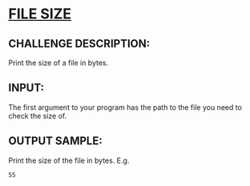 # [FILE SIZE]
## CHALLENGE DESCRIPTION:

Print the size of a file in bytes.

## INPUT:

The first argument to your program has the path to the file you need to check the size of.

## OUTPUT SAMPLE:

Print the size of the file in bytes. E.g.

```
55
```

[FILE SIZE]:https://www.codeeval.com/open_challenges/26/
